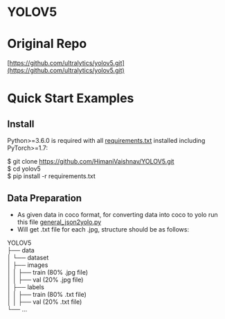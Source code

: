 # YOLOV5
# **Original Repo**
[https://github.com/ultralytics/yolov5.git](https://github.com/ultralytics/yolov5.git)

# Quick Start Examples

## Install

Python>=3.6.0 is required with all [requirements.txt](requirements.txt) installed including PyTorch>=1.7: 

$ git clone https://github.com/HimaniVaishnav/YOLOV5.git  
$ cd yolov5  
$ pip install -r requirements.txt  

## Data Preparation

- As given data in coco format, for converting data into coco to yolo run this file [general_json2yolo.py](https://github.com/HimaniVaishnav/YOLOV5/blob/main/coco_to_yolo/general_json2yolo.py)
- Will get .txt file for each .jpg, structure should be as follows:  

YOLOV5  
├── data  
│   └── dataset  
│       ├── images   
│       │   ├── train (80% .jpg file)  
│       │   ├── val   (20% .jpg file)  
│       ├── labels  
│       │   ├── train (80% .txt file)  
│       │   ├── val   (20% .txt file)    
└── ...

      



